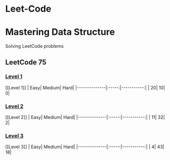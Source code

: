 # Leet-Code

# Mastering Data Structure

Solving LeetCode problems 

##  LeetCode 75 

###   [Level 1](https://github.com/from-iqwerty-import-IQ/Leet-Code/blob/main/LeetCode%2075/Level%201.md)
[[Level 1]]
| Easy| Medium| Hard|
|--------------|:-----:|-----------:|
| 20| 10| 0|


### [Level 2](https://github.com/from-iqwerty-import-IQ/Leet-Code/blob/main/LeetCode%2075/Level%202.md)
[[Level 2]]
| Easy| Medium| Hard|
|--------------|:-----:|-----------:|
| 11| 32| 2|


###  [Level 3](https://github.com/from-iqwerty-import-IQ/Leet-Code/blob/main/LeetCode%2075/Level%203.md)
[[Level 3]]
| Easy| Medium| Hard|
|--------------|:-----:|-----------:|
| 4| 43| 18|
